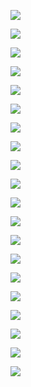 ![](https://github.com/sowmyathogiti/Healthify/blob/master/ppt_images/1.png)

![](https://github.com/sowmyathogiti/Healthify/blob/master/ppt_images/2.png)

![](https://github.com/sowmyathogiti/Healthify/blob/master/ppt_images/3.png)

![](https://github.com/sowmyathogiti/Healthify/blob/master/ppt_images/4.png)

![](https://github.com/sowmyathogiti/Healthify/blob/master/ppt_images/5.png)

![](https://github.com/sowmyathogiti/Healthify/blob/master/ppt_images/6.png)

![](https://github.com/sowmyathogiti/Healthify/blob/master/ppt_images/7.png)

![](https://github.com/sowmyathogiti/Healthify/blob/master/ppt_images/8.png)

![](https://github.com/sowmyathogiti/Healthify/blob/master/ppt_images/9.png)

![](https://github.com/sowmyathogiti/Healthify/blob/master/ppt_images/10.png)

![](https://github.com/sowmyathogiti/Healthify/blob/master/ppt_images/11.png)

![](https://github.com/sowmyathogiti/Healthify/blob/master/ppt_images/12.png)

![](https://github.com/sowmyathogiti/Healthify/blob/master/ppt_images/13.png)

![](https://github.com/sowmyathogiti/Healthify/blob/master/ppt_images/14.png)

![](https://github.com/sowmyathogiti/Healthify/blob/master/ppt_images/15.png)

![](https://github.com/sowmyathogiti/Healthify/blob/master/ppt_images/16.png)

![](https://github.com/sowmyathogiti/Healthify/blob/master/ppt_images/17.png)

![](https://github.com/sowmyathogiti/Healthify/blob/master/ppt_images/18.png)

![](https://github.com/sowmyathogiti/Healthify/blob/master/ppt_images/19.png)

![](https://github.com/sowmyathogiti/Healthify/blob/master/ppt_images/20.png)
 
 
